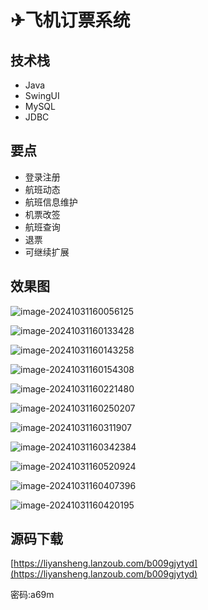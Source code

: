 # ✈飞机订票系统

<SlideProtected>

<MyGlobalComponent />

## 技术栈

- Java
- SwingUI
- MySQL
- JDBC

## 要点

- 登录注册
- 航班动态
- 航班信息维护
- 机票改签
- 航班查询
- 退票
- 可继续扩展

## 效果图

![image-20241031160056125](http://cdn.qiniu.liyansheng.top/img/image-20241031160056125.png)

![image-20241031160133428](http://cdn.qiniu.liyansheng.top/img/image-20241031160133428.png)

![image-20241031160143258](http://cdn.qiniu.liyansheng.top/img/image-20241031160143258.png)

![image-20241031160154308](http://cdn.qiniu.liyansheng.top/img/image-20241031160154308.png)

![image-20241031160221480](http://cdn.qiniu.liyansheng.top/img/image-20241031160221480.png)

![image-20241031160250207](http://cdn.qiniu.liyansheng.top/img/image-20241031160250207.png)

![image-20241031160311907](http://cdn.qiniu.liyansheng.top/img/image-20241031160311907.png)

![image-20241031160342384](http://cdn.qiniu.liyansheng.top/img/image-20241031160342384.png)

![image-20241031160520924](http://cdn.qiniu.liyansheng.top/img/image-20241031160520924.png)

![image-20241031160407396](http://cdn.qiniu.liyansheng.top/img/image-20241031160407396.png)

![image-20241031160420195](http://cdn.qiniu.liyansheng.top/img/image-20241031160420195.png)


## 源码下载

<gzh />

<PasswordProtected>

[https://liyansheng.lanzoub.com/b009gjytyd](https://liyansheng.lanzoub.com/b009gjytyd)

密码:a69m

</PasswordProtected>


</SlideProtected>